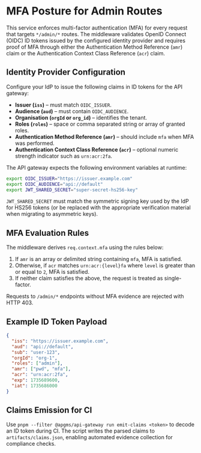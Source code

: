 # MFA Posture for Admin Routes

This service enforces multi-factor authentication (MFA) for every request that targets `*/admin/*` routes. The middleware validates OpenID Connect (OIDC) ID tokens issued by the configured identity provider and requires proof of MFA through either the Authentication Method Reference (`amr`) claim or the Authentication Context Class Reference (`acr`) claim.

## Identity Provider Configuration

Configure your IdP to issue the following claims in ID tokens for the API gateway:

- **Issuer (`iss`)** – must match `OIDC_ISSUER`.
- **Audience (`aud`)** – must contain `OIDC_AUDIENCE`.
- **Organisation (`orgId` or `org_id`)** – identifies the tenant.
- **Roles (`roles`)** – space or comma separated string or array of granted roles.
- **Authentication Method Reference (`amr`)** – should include `mfa` when MFA was performed.
- **Authentication Context Class Reference (`acr`)** – optional numeric strength indicator such as `urn:acr:2fa`.

The API gateway expects the following environment variables at runtime:

```bash
export OIDC_ISSUER="https://issuer.example.com"
export OIDC_AUDIENCE="api://default"
export JWT_SHARED_SECRET="super-secret-hs256-key"
```

`JWT_SHARED_SECRET` must match the symmetric signing key used by the IdP for HS256 tokens (or be replaced with the appropriate verification material when migrating to asymmetric keys).

## MFA Evaluation Rules

The middleware derives `req.context.mfa` using the rules below:

1. If `amr` is an array or delimited string containing `mfa`, MFA is satisfied.
2. Otherwise, if `acr` matches `urn:acr:{level}fa` where `level` is greater than or equal to `2`, MFA is satisfied.
3. If neither claim satisfies the above, the request is treated as single-factor.

Requests to `/admin/*` endpoints without MFA evidence are rejected with HTTP 403.

## Example ID Token Payload

```json
{
  "iss": "https://issuer.example.com",
  "aud": "api://default",
  "sub": "user-123",
  "orgId": "org-1",
  "roles": ["admin"],
  "amr": ["pwd", "mfa"],
  "acr": "urn:acr:2fa",
  "exp": 1735689600,
  "iat": 1735686000
}
```

## Claims Emission for CI

Use `pnpm --filter @apgms/api-gateway run emit-claims <token>` to decode an ID token during CI. The script writes the parsed claims to `artifacts/claims.json`, enabling automated evidence collection for compliance checks.
